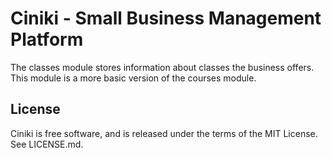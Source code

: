 Ciniki - Small Business Management Platform
===========================================

The classes module stores information about classes the business offers.  This module is a 
more basic version of the courses module.

License
-------
Ciniki is free software, and is released under the terms of the MIT License. See LICENSE.md.
